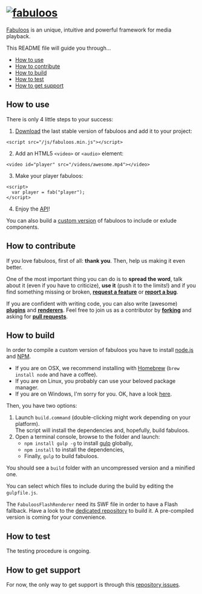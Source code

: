 # [![fabuloos](http://fabuloos.org/img/fabuloos.svg)](http://fabuloos.org)

[Fabuloos](http://fabuloos.org) is an unique, intuitive and powerful framework for media playback.

This README file will guide you through…

* [How to use](#how-to-use)
* [How to contribute](#how-to-contribute)
* [How to build](#how-to-build)
* [How to test](#how-to-test)
* [How to get support](#how-to-get-support)

## How to use

There is only 4 little steps to your success:

1. [Download](http://fabuloos.org/download/) the last stable version of fabuloos and add it to your project:
```
<script src="/js/fabuloos.min.js"></script>
```

2. Add an HTML5 `<video>` or `<audio>` element:
```
<video id="player" src="/videos/awesome.mp4"></video>
```

3. Make your player fabuloos:
```
<script>
  var player = fab("player");
</script>
```

4. Enjoy the [API](http://fabuloos.org/documentation/api/)!

You can also build a [custom version](#how-to-build) of fabuloos to include or exlude components.

## How to contribute

If you love fabuloos, first of all: **thank you**. Then, help us making it even better.

One of the most important thing you can do is to **spread the word**, talk about it (even if you have to criticize), **use it** (push it to the limits!) and if you find something missing or broken, [**request a feature**](https://github.com/egeny/fabuloos-js/issues/new) or [**report a bug**](https://github.com/egeny/fabuloos-js/issues/new).

If you are confident with writing code, you can also write (awesome) [**plugins**](http://fabuloos.org/documentation/plugins.html) and [**renderers**](http://fabuloos.org/documentation/renderers.html). Feel free to join us as a contributor by [**forking**](https://github.com/egeny/fabuloos-js/fork) and asking for [**pull requests**](https://github.com/egeny/fabuloos-js/compare/).

## How to build

In order to compile a custom version of fabuloos you have to install [node.js](http://nodejs.org) and [NPM](https://npmjs.org/).

* If you are on OSX, we recommend installing with [Homebrew](http://brew.sh/) (`brew install node` and have a coffee).
* If you are on Linux, you probably can use your beloved package manager.
* If you are on Windows, I'm sorry for you. OK, have a look [here](http://nodejs.org/download/).

Then, you have two options:

1. Launch `build.command` (double-clicking might work depending on your platform).  
The script will install the dependencies and, hopefully, build fabuloos.
2. Open a terminal console, browse to the folder and launch:  
	* `npm install gulp -g` to install [gulp](http://gulpjs.com) globally,
	* `npm install` to install the dependencies,
	* Finally, `gulp` to build fabuloos.

You should see a `build` folder with an uncompressed version and a minified one.

You can select which files to include during the build by editing the `gulpfile.js`.

The `FabuloosFlashRenderer` need its SWF file in order to have a Flash fallback. Have a look to the [dedicated repository](https://github.com/egeny/fabuloos-flash) to build it. A pre-compiled version is coming for your convenience.

## How to test

The testing procedure is ongoing.

## How to get support

For now, the only way to get support is through this [repository issues](https://github.com/egeny/fabuloos-js/issues).